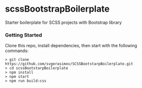 # scssBootstrapBoilerplate

Starter boilerplate for SCSS projects with Bootstrap library

### Getting Started

Clone this repo, install dependencies, then start with the following commands:

```
> git clone https://github.com/svgerasimov/SCSSBootstarpBoilerplate.git
> cd scssBootstarpBoilerplate
> npm install
> npm start
> npm run build:css
```

